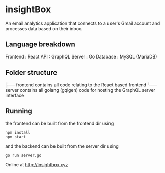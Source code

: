 # insightBox
An email analytics application that connects to a user's Gmail account and processes data based on their inbox.

## Language breakdown
Frontend : React
API      : GraphQL
Server   : Go
Database : MySQL (MariaDB)

## Folder structure
├── frontend 
    contains all code relating to the React based frontend
└── server
    contains all golang (gqlgen) code for hosting the GraphQL server interface

## Running 
the frontend can be built from the frontend dir using
``` 
npm install
npm start 
```
and the backend can be built from the server dir using
```
go run server.go
```

Online at http://insightbox.xyz
